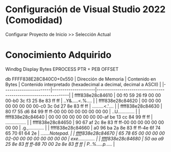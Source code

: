 # Configuración de Visual Studio 2022 (Comodidad)
Configurar Proyecto de Inicio >> Selección Actual

# Conocimiento Adquirido
Windbg
Display Bytes EPROCESS PTR + PEB OFFSET

db FFFF838E28C840C0+0x550
| Dirección de Memoria | Contenido en Bytes | Contenido interpretado (hexadecimal a decimal, decimal a ASCII) |
|-----------------------|---------------------|----------------------------------------------------------------|
| ffff838e28c84610     | 00 f0 59 26 f9 00 00 00-b0 3c f3 25 8e 83 ff ff | ..Y&.....<.%.... |
| ffff838e28c84620     | 00 00 00 00 00 00 00 00-c0 3c 0d 27 8e 83 ff ff | .........<.'.... |
| ffff838e28c84630     | 80 f7 55 d6 84 99 ff ff-00 00 00 00 00 00 00 00 | ..U............. |
| ffff838e28c84640     | 00 00 00 00 00 00 00 00-af be 13 cc 84 99 ff ff | ................ |
| ffff838e28c84650     | 90 67 af 2c 8e 83 ff ff-00 00 00 00 00 00 00 00 | .g.,............ |
| ffff838e28c84660     | a0 96 ba 2a 8e 83 ff ff-4e 6f 74 65 70 61 64 2e | ...*....Notepad. |
| ffff838e28c84670     | 65 78 65 00 00 00 00 02-00 00 00 00 00 00 00 00 | exe............. |
| ffff838e28c84680     | 50 aa a9 25 8e 83 ff ff-88 70 00 2a 8e 83 ff ff | P..%.....p.*.... |
